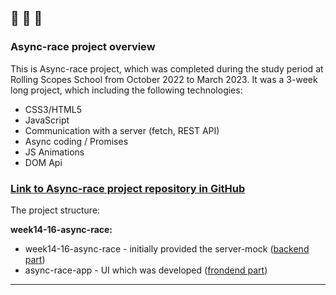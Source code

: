 
🔔 🔔 🔔
---
### Async-race project overview
This is Async-race project, which was completed during the study period at Rolling Scopes School from October 2022 to March 2023. It was a 3-week long project, which including the following technologies:
 - CSS3/HTML5
 - JavaScript
 - Сommunication with a server (fetch, REST API)
 - Async coding / Promises
 - JS Animations
 - DOM Api

### [Link to Async-race project repository in GitHub](https://github.com/ElenaCoder/async-race)

The project structure:

**week14-16-async-race:**
  - week14-16-async-race - initially provided the server-mock ([backend part](./async-race-api/))
  - async-race-app  - UI which was developed ([frondend part](./async-race-app/))
---
